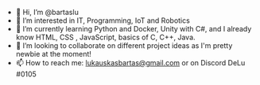 - 👋 Hi, I’m @bartaslu
- 👀 I’m interested in IT, Programming, IoT and Robotics
- 🌱 I’m currently learning Python and Docker, Unity with C#, and I already know  HTML, CSS , JavaScript, basics of C, C++, Java.
- 💞️ I’m looking to collaborate on different project ideas as I'm pretty newbie at the moment!
- 📫 How to reach me: lukauskasbartas@gmail.com or on Discord DeLu #0105


<!---
bartaslu/bartaslu is a ✨ special ✨ repository because its `README.md` (this file) appears on your GitHub profile.
You can click the Preview link to take a look at your changes.
--->

